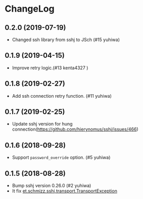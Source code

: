 # ChangeLog

## 0.2.0 (2019-07-19)

* Changed ssh library from sshj to JSch (#15 yuhiwa)

## 0.1.9 (2019-04-15)

* Improve retry logic.(#13 kenta4327 )


## 0.1.8 (2019-02-27)

* Add ssh connection retry function. (#11 yuhiwa)

## 0.1.7 (2019-02-25)

* Update sshj version for hung connection(https://github.com/hierynomus/sshj/issues/466)

## 0.1.6 (2018-09-28)

* Support `password_override` option. (#5 yuhiwa)

## 0.1.5 (2018-08-28)

* Bump sshj version 0.26.0 (#2 yuhiwa)
* It fix [et.schmizz.sshj.transport.TransportException](https://github.com/hierynomus/sshj/issues/358)
